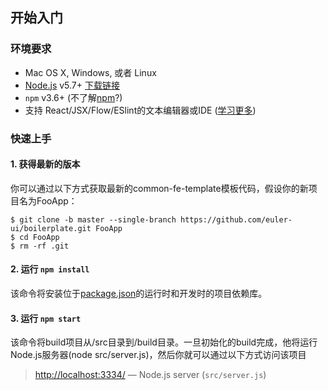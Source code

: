 ## 开始入门

### 环境要求
  * Mac OS X, Windows, 或者 Linux
  * [Node.js](https://nodejs.org/) v5.7+ [下载链接](https://nodejs.org/en/download/stable/)
  * `npm` v3.6+ (不了解[npm](https://docs.npmjs.com/)?)
  * 支持 React/JSX/Flow/ESlint的文本编辑器或IDE ([学习更多](./how-to-configure-text-editors-zh.md))

### 快速上手

#### 1. 获得最新的版本

你可以通过以下方式获取最新的common-fe-template模板代码，假设你的新项目名为FooApp：

```shell
$ git clone -b master --single-branch https://github.com/euler-ui/boilerplate.git FooApp
$ cd FooApp
$ rm -rf .git
```

#### 2. 运行 `npm install`
该命令将安装位于[package.json](./package.json)的运行时和开发时的项目依赖库。

#### 3. 运行 `npm start`
该命令将build项目从/src目录到/build目录。一旦初始化的build完成，他将运行Node.js服务器(node src/server.js)，然后你就可以通过以下方式访问该项目
> [http://localhost:3334/](http://localhost:3334/) — Node.js server (`src/server.js`)<br>